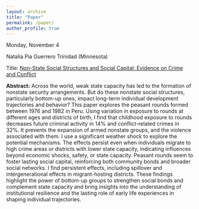 ```yaml
---
layout: archive
title: "Paper"
permalink: /paper/
author_profile: true
---
```



Monday, November 4

Natalia Pia Guerrero Trinidad (Minnesota) 

Title: <a href="https://gsipe-workshop.github.io/files/guerrero_trinidad_gsipe_2024.pdf"> Non-State Social Structures and Social Capital: Evidence on Crime and Conflict</a>

**Abstract:** Across the world, weak state capacity has led to the formation of nonstate security arrangements. But do these nonstate social structures, particularly bottom-up ones, impact long-term individual development trajectories and behavior? This paper explores the peasant rounds formed between 1976 and 1982 in Peru. Using variation in exposure to rounds at different ages and districts of birth, I find that childhood exposure to rounds decreases future criminal activity in 14% and conflict-related crimes in 32%. It prevents the expansion of armed nonstate groups, and the violence associated with them. I use a significant weather shock to explore the potential mechanisms. The effects persist even when individuals migrate to high crime areas or districts with lower state capacity, indicating influences beyond economic shocks, safety, or state capacity. Peasant rounds seem to foster lasting social capital, reinforcing both community bonds and broader social networks. I find persistent effects, including spillover and intergenerational effects in migrant-hosting districts. These findings highlight the power of bottom-up groups to strengthen social bonds and complement state capacity and bring insights into the understanding of institutional resilience and the lasting role of early life experiences in shaping individual trajectories.
